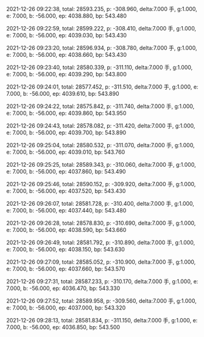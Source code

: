 2021-12-26 09:22:38, total: 28593.235, p: -308.960, delta:7.000 手, g:1.000, e: 7.000, b: -56.000, ep: 4038.880, bp: 543.480

2021-12-26 09:22:59, total: 28599.222, p: -308.410, delta:7.000 手, g:1.000, e: 7.000, b: -56.000, ep: 4039.030, bp: 543.430

2021-12-26 09:23:20, total: 28596.934, p: -308.780, delta:7.000 手, g:1.000, e: 7.000, b: -56.000, ep: 4038.660, bp: 543.430

2021-12-26 09:23:40, total: 28580.339, p: -311.110, delta:7.000 手, g:1.000, e: 7.000, b: -56.000, ep: 4039.290, bp: 543.800

2021-12-26 09:24:01, total: 28577.452, p: -311.510, delta:7.000 手, g:1.000, e: 7.000, b: -56.000, ep: 4039.610, bp: 543.890

2021-12-26 09:24:22, total: 28575.842, p: -311.740, delta:7.000 手, g:1.000, e: 7.000, b: -56.000, ep: 4039.860, bp: 543.950

2021-12-26 09:24:43, total: 28578.082, p: -311.420, delta:7.000 手, g:1.000, e: 7.000, b: -56.000, ep: 4039.700, bp: 543.890

2021-12-26 09:25:04, total: 28580.532, p: -311.070, delta:7.000 手, g:1.000, e: 7.000, b: -56.000, ep: 4039.010, bp: 543.760

2021-12-26 09:25:25, total: 28589.343, p: -310.060, delta:7.000 手, g:1.000, e: 7.000, b: -56.000, ep: 4037.860, bp: 543.490

2021-12-26 09:25:46, total: 28590.152, p: -309.920, delta:7.000 手, g:1.000, e: 7.000, b: -56.000, ep: 4037.520, bp: 543.430

2021-12-26 09:26:07, total: 28581.728, p: -310.400, delta:7.000 手, g:1.000, e: 7.000, b: -56.000, ep: 4037.440, bp: 543.480

2021-12-26 09:26:28, total: 28578.830, p: -310.690, delta:7.000 手, g:1.000, e: 7.000, b: -56.000, ep: 4038.590, bp: 543.660

2021-12-26 09:26:49, total: 28581.792, p: -310.890, delta:7.000 手, g:1.000, e: 7.000, b: -56.000, ep: 4038.150, bp: 543.630

2021-12-26 09:27:09, total: 28585.052, p: -310.900, delta:7.000 手, g:1.000, e: 7.000, b: -56.000, ep: 4037.660, bp: 543.570

2021-12-26 09:27:31, total: 28587.233, p: -310.170, delta:7.000 手, g:1.000, e: 7.000, b: -56.000, ep: 4036.470, bp: 543.330

2021-12-26 09:27:52, total: 28589.958, p: -309.560, delta:7.000 手, g:1.000, e: 7.000, b: -56.000, ep: 4037.000, bp: 543.320

2021-12-26 09:28:13, total: 28581.834, p: -311.150, delta:7.000 手, g:1.000, e: 7.000, b: -56.000, ep: 4036.850, bp: 543.500